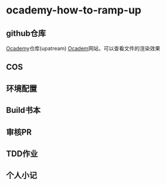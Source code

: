 # ocademy-how-to-ramp-up
## github仓库
[Ocademy](https://github.com/ocademy-ai/machine-learning)仓库(upatream)
[Ocadem](https://press.ocademy.cc/intro.html)网站，可以查看文件的渲染效果
## COS
## 环境配置
## Build书本
## 审核PR
## TDD作业
## 个人小记
